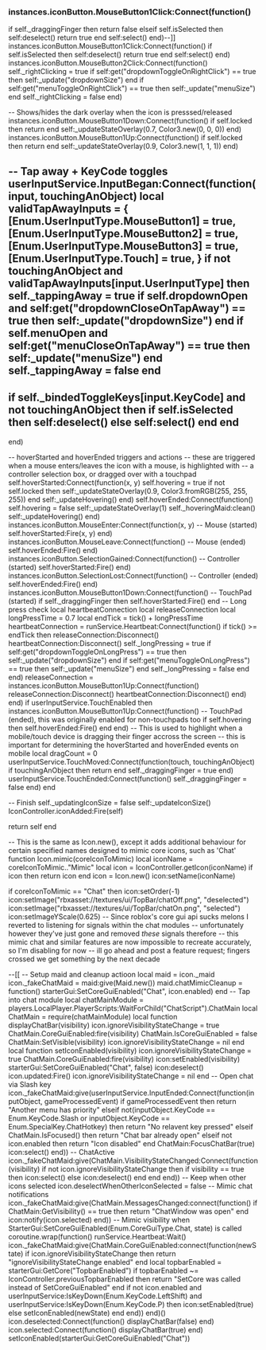 ### instances.iconButton.MouseButton1Click:Connect(function()

if self._draggingFinger then
return false
elseif self.isSelected then
self:deselect()
return true
end
self:select()
end)--]]
instances.iconButton.MouseButton1Click:Connect(function()
if self.isSelected then
self:deselect()
return true
end
self:select()
end)
instances.iconButton.MouseButton2Click:Connect(function()
self._rightClicking = true
if self:get("dropdownToggleOnRightClick") == true then
self:_update("dropdownSize")
end
if self:get("menuToggleOnRightClick") == true then
self:_update("menuSize")
end
self._rightClicking = false
end)

-- Shows/hides the dark overlay when the icon is presssed/released
instances.iconButton.MouseButton1Down:Connect(function()
if self.locked then return end
self:_updateStateOverlay(0.7, Color3.new(0, 0, 0))
end)
instances.iconButton.MouseButton1Up:Connect(function()
if self.locked then return end
self:_updateStateOverlay(0.9, Color3.new(1, 1, 1))
end)

-- Tap away + KeyCode toggles
userInputService.InputBegan:Connect(function(input, touchingAnObject)
local validTapAwayInputs = {
[Enum.UserInputType.MouseButton1] = true,
[Enum.UserInputType.MouseButton2] = true,
[Enum.UserInputType.MouseButton3] = true,
[Enum.UserInputType.Touch] = true,
}
if not touchingAnObject and validTapAwayInputs[input.UserInputType] then
self._tappingAway = true
if self.dropdownOpen and self:get("dropdownCloseOnTapAway") == true then
self:_update("dropdownSize")
end
if self.menuOpen and self:get("menuCloseOnTapAway") == true then
self:_update("menuSize")
end
self._tappingAway = false
end
--
if self._bindedToggleKeys[input.KeyCode] and not touchingAnObject then
if self.isSelected then
self:deselect()
else
self:select()
end
end
--
end)

-- hoverStarted and hoverEnded triggers and actions
-- these are triggered when a mouse enters/leaves the icon with a mouse, is highlighted with
-- a controller selection box, or dragged over with a touchpad
self.hoverStarted:Connect(function(x, y)
self.hovering = true
if not self.locked then
self:_updateStateOverlay(0.9, Color3.fromRGB(255, 255, 255))
end
self:_updateHovering()
end)
self.hoverEnded:Connect(function()
self.hovering = false
self:_updateStateOverlay(1)
self._hoveringMaid:clean()
self:_updateHovering()
end)
instances.iconButton.MouseEnter:Connect(function(x, y) -- Mouse (started)
self.hoverStarted:Fire(x, y)
end)
instances.iconButton.MouseLeave:Connect(function() -- Mouse (ended)
self.hoverEnded:Fire()
end)
instances.iconButton.SelectionGained:Connect(function() -- Controller (started)
self.hoverStarted:Fire()
end)
instances.iconButton.SelectionLost:Connect(function() -- Controller (ended)
self.hoverEnded:Fire()
end)
instances.iconButton.MouseButton1Down:Connect(function() -- TouchPad (started)
if self._draggingFinger then
self.hoverStarted:Fire()
end
-- Long press check
local heartbeatConnection
local releaseConnection
local longPressTime = 0.7
local endTick = tick() + longPressTime
heartbeatConnection = runService.Heartbeat:Connect(function()
if tick() >= endTick then
releaseConnection:Disconnect()
heartbeatConnection:Disconnect()
self._longPressing = true
if self:get("dropdownToggleOnLongPress") == true then
self:_update("dropdownSize")
end
if self:get("menuToggleOnLongPress") == true then
self:_update("menuSize")
end
self._longPressing = false
end
end)
releaseConnection = instances.iconButton.MouseButton1Up:Connect(function()
releaseConnection:Disconnect()
heartbeatConnection:Disconnect()
end)
end)
if userInputService.TouchEnabled then
instances.iconButton.MouseButton1Up:Connect(function() -- TouchPad (ended), this was originally enabled for non-touchpads too
if self.hovering then
self.hoverEnded:Fire()
end
end)
-- This is used to highlight when a mobile/touch device is dragging their finger accross the screen
-- this is important for determining the hoverStarted and hoverEnded events on mobile
local dragCount = 0
userInputService.TouchMoved:Connect(function(touch, touchingAnObject)
if touchingAnObject then
return
end
self._draggingFinger = true
end)
userInputService.TouchEnded:Connect(function()
self._draggingFinger = false
end)
end

-- Finish
self._updatingIconSize = false
self:_updateIconSize()
IconController.iconAdded:Fire(self)

return self
end

-- This is the same as Icon.new(), except it adds additional behaviour for certain specified names designed to mimic core icons, such as 'Chat'
function Icon.mimic(coreIconToMimic)
local iconName = coreIconToMimic.."Mimic"
local icon = IconController.getIcon(iconName)
if icon then
return icon
end
icon = Icon.new()
icon:setName(iconName)

if coreIconToMimic == "Chat" then
icon:setOrder(-1)
icon:setImage("rbxasset://textures/ui/TopBar/chatOff.png", "deselected")
icon:setImage("rbxasset://textures/ui/TopBar/chatOn.png", "selected")
icon:setImageYScale(0.625)
-- Since roblox's core gui api sucks melons I reverted to listening for signals within the chat modules
-- unfortunately however they've just gone and removed *these* signals therefore 
-- this mimic chat and similar features are now impossible to recreate accurately, so I'm disabling for now
-- ill go ahead and post a feature request; fingers crossed we get something by the next decade

--[[
-- Setup maid and cleanup actioon
local maid = icon._maid
icon._fakeChatMaid = maid:give(Maid.new())
maid.chatMimicCleanup = function()
starterGui:SetCoreGuiEnabled("Chat", icon.enabled)
end
-- Tap into chat module
local chatMainModule = players.LocalPlayer.PlayerScripts:WaitForChild("ChatScript").ChatMain
local ChatMain = require(chatMainModule)
local function displayChatBar(visibility)
icon.ignoreVisibilityStateChange = true
ChatMain.CoreGuiEnabled:fire(visibility)
ChatMain.IsCoreGuiEnabled = false
ChatMain:SetVisible(visibility)
icon.ignoreVisibilityStateChange = nil
end
local function setIconEnabled(visibility)
icon.ignoreVisibilityStateChange = true
ChatMain.CoreGuiEnabled:fire(visibility)
icon:setEnabled(visibility)
starterGui:SetCoreGuiEnabled("Chat", false)
icon:deselect()
icon.updated:Fire()
icon.ignoreVisibilityStateChange = nil
end
-- Open chat via Slash key
icon._fakeChatMaid:give(userInputService.InputEnded:Connect(function(inputObject, gameProcessedEvent)
if gameProcessedEvent then
return "Another menu has priority"
elseif not(inputObject.KeyCode == Enum.KeyCode.Slash or inputObject.KeyCode == Enum.SpecialKey.ChatHotkey) then
return "No relavent key pressed"
elseif ChatMain.IsFocused() then
return "Chat bar already open"
elseif not icon.enabled then
return "Icon disabled"
end
ChatMain:FocusChatBar(true)
icon:select()
end))
-- ChatActive
icon._fakeChatMaid:give(ChatMain.VisibilityStateChanged:Connect(function(visibility)
if not icon.ignoreVisibilityStateChange then
if visibility == true then
icon:select()
else
icon:deselect()
end
end
end))
-- Keep when other icons selected
icon.deselectWhenOtherIconSelected = false
-- Mimic chat notifications
icon._fakeChatMaid:give(ChatMain.MessagesChanged:connect(function()
if ChatMain:GetVisibility() == true then
return "ChatWindow was open"
end
icon:notify(icon.selected)
end))
-- Mimic visibility when StarterGui:SetCoreGuiEnabled(Enum.CoreGuiType.Chat, state) is called
coroutine.wrap(function()
runService.Heartbeat:Wait()
icon._fakeChatMaid:give(ChatMain.CoreGuiEnabled:connect(function(newState)
if icon.ignoreVisibilityStateChange then
return "ignoreVisibilityStateChange enabled"
end
local topbarEnabled = starterGui:GetCore("TopbarEnabled")
if topbarEnabled ~= IconController.previousTopbarEnabled then
return "SetCore was called instead of SetCoreGuiEnabled"
end
if not icon.enabled and userInputService:IsKeyDown(Enum.KeyCode.LeftShift) and userInputService:IsKeyDown(Enum.KeyCode.P) then
icon:setEnabled(true)
else
setIconEnabled(newState)
end
end))
end)()
icon.deselected:Connect(function()
displayChatBar(false)
end)
icon.selected:Connect(function()
displayChatBar(true)
end)
setIconEnabled(starterGui:GetCoreGuiEnabled("Chat"))
